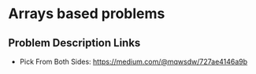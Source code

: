 # Arrays based problems

## Problem Description Links
  * Pick From Both Sides: https://medium.com/@mqwsdw/727ae4146a9b
